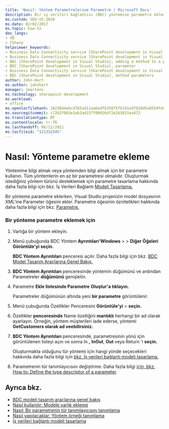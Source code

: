 ```yaml
---
title: 'Nasıl: Yöntem Parametrelerine Parametre | Microsoft Docs'
description: Bir iş verileri bağlantısı (BDC) yöntemine parametre eklemeyi öğrenin. Bu yöntem, yöntemine bilgi eklemenize veya yöntemden bilgi geri dönmenize olanak sağlar.
ms.custom: SEO-VS-2020
ms.date: 02/02/2017
ms.topic: how-to
dev_langs:
- VB
- CSharp
helpviewer_keywords:
- Business Data Connectivity service [SharePoint development in Visual Studio], adding a method to a parameter
- Business Data Connectivity service [SharePoint development in Visual Studio], parameter
- BDC [SharePoint development in Visual Studio], adding a method to a parameter
- BDC [SharePoint development in Visual Studio], parameter
- Business Data Connectivity service [SharePoint development in Visual Studio], method parameters
- BDC [SharePoint development in Visual Studio], method parameters
author: John-Hart
ms.author: johnhart
manager: jmartens
ms.technology: sharepoint-development
ms.workload:
- office
ms.openlocfilehash: 1023044ebcd765a411aa6edfb358f5f6191ed7028d5e8559fe020e27f7d57ade
ms.sourcegitcommit: c72b2f603e1eb3a4157f00926df2e263831ea472
ms.translationtype: MT
ms.contentlocale: tr-TR
ms.lasthandoff: 08/12/2021
ms.locfileid: "121332345"
---
```

# <a name="how-to-add-a-parameter-to-a-method"></a>Nasıl: Yönteme parametre ekleme
  Yöntemine bilgi almak veya yöntemden bilgi almak için bir parametre kullanın. Tüm yöntemlerin en az bir parametresi olmalıdır. Oluşturmak istediğiniz yöntem türünü desteklemek için parametre tasarlama hakkında daha fazla bilgi için bkz. İş Verileri Bağlantı [Modeli Tasarlama.](../sharepoint/designing-a-business-data-connectivity-model.md)

 Bir yönteme parametre eklerken, Visual Studio projenizin model dosyasının XML'ine Parameter öğesini ekler. Parametre öğesinin öznitelikleri hakkında daha fazla bilgi için bkz. [Parametre.](/previous-versions/office/developer/sharepoint-2010/ee557705(v=office.14))

### <a name="to-add-a-parameter-to-a-method"></a>Bir yönteme parametre eklemek için

1. Varlığa bir yöntem ekleyin.

2. Menü çubuğunda BDC Yöntem **Ayrıntıları'Windows**  >    >  **Diğer Öğeleri Görüntüle'yi seçin.**

     **BDC Yöntem Ayrıntıları** penceresi açılır. Daha fazla bilgi için bkz. [BDC Model Tasarım Araçlarına Genel Bakış.](../sharepoint/bdc-model-design-tools-overview.md)

3. **BDC Yöntem Ayrıntıları** penceresinde yöntemin düğümünü ve ardından Parametreler **düğümünü** genişletin.

4. Parametre **Ekle listesinde Parametre** **Oluştur'a tıklayın.**

     Parametreler düğümünün altında yeni **bir parametre** görüntülenir.

5. Menü çubuğunda Özellikler Penceresini **Görüntüle'yi**  >  **seçin.**

6. Özellikler **penceresinde** Name özelliğini **mantıklı** herhangi bir ad olarak ayarlayın. Örneğin, yöntem müşterileri iade ederse, yöntemi **GetCustomers olarak ad veebilirsiniz.**

7. **BDC Yöntem Ayrıntıları** penceresinde, parametresinin yönü için görüntülenen listeyi açın ve sonra In **,** **InOut**, **Out** veya Return 'i **seçin.**

     Oluşturmakta olduğunu tür yöntemi için hangi yönde seçecekleri hakkında daha fazla bilgi için [bkz. İş verileri bağlantı modeli tasarlama.](../sharepoint/designing-a-business-data-connectivity-model.md)

8. Parametrenin tür tanımlayıcısını değiştirme. Daha fazla bilgi [için, bkz. How to: Define the type descriptor of a parameter](../sharepoint/how-to-define-the-type-descriptor-of-a-parameter.md).

## <a name="see-also"></a>Ayrıca bkz.
- [BDC modeli tasarım araçlarına genel bakış](../sharepoint/bdc-model-design-tools-overview.md)
- [Nasıl kullanılır: Modele varlık ekleme](../sharepoint/how-to-add-an-entity-to-a-model.md)
- [Nasıl: Bir parametrenin tür tanımlayıcısını tanımlama](../sharepoint/how-to-define-the-type-descriptor-of-a-parameter.md)
- [Nasıl yapılacaklar: Yöntem örneği tanımlama](../sharepoint/how-to-define-a-method-instance.md)
- [İş verileri bağlantı modeli tasarlama](../sharepoint/designing-a-business-data-connectivity-model.md)

